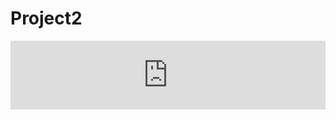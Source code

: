 # Project2
<iframe width="100%" height="110" frameborder="0"
  src="https://observablehq.com/embed/b1017c81b8425c54?cell=d3"></iframe>
